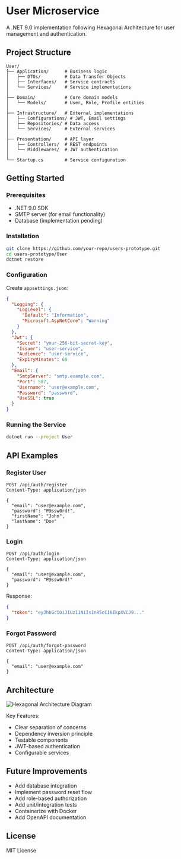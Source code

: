 # User Microservice

A .NET 9.0 implementation following Hexagonal Architecture for user management and authentication.

## Project Structure
```
User/
├── Application/      # Business logic
│   ├── DTOs/         # Data Transfer Objects
│   ├── Interfaces/   # Service contracts
│   └── Services/     # Service implementations
│
├── Domain/           # Core domain models
│   └── Models/       # User, Role, Profile entities
│
├── Infrastructure/   # External implementations
│   ├── Configurations/ # JWT, Email settings
│   ├── Repositories/ # Data access
│   └── Services/     # External services
│
├── Presentation/     # API layer
│   ├── Controllers/  # REST endpoints
│   └── Middlewares/  # JWT authentication
│
└── Startup.cs        # Service configuration
```

## Getting Started

### Prerequisites
- .NET 9.0 SDK
- SMTP server (for email functionality)
- Database (implementation pending)

### Installation
```bash
git clone https://github.com/your-repo/users-prototype.git
cd users-prototype/User
dotnet restore
```

### Configuration
Create `appsettings.json`:
```json
{
  "Logging": {
    "LogLevel": {
      "Default": "Information",
      "Microsoft.AspNetCore": "Warning"
    }
  },
  "Jwt": {
    "Secret": "your-256-bit-secret-key",
    "Issuer": "user-service",
    "Audience": "user-service",
    "ExpiryMinutes": 60
  },
  "Email": {
    "SmtpServer": "smtp.example.com",
    "Port": 587,
    "Username": "user@example.com",
    "Password": "password",
    "UseSSL": true
  }
}
```

### Running the Service
```bash
dotnet run --project User
```

## API Examples

### Register User
```http
POST /api/auth/register
Content-Type: application/json

{
  "email": "user@example.com",
  "password": "P@ssw0rd!",
  "firstName": "John",
  "lastName": "Doe"
}
```

### Login
```http
POST /api/auth/login
Content-Type: application/json

{
  "email": "user@example.com",
  "password": "P@ssw0rd!"
}
```

Response:
```json
{
  "token": "eyJhbGciOiJIUzI1NiIsInR5cCI6IkpXVCJ9..."
}
```

### Forgot Password
```http
POST /api/auth/forgot-password
Content-Type: application/json

{
  "email": "user@example.com"
}
```

## Architecture
![Hexagonal Architecture Diagram](https://miro.medium.com/v2/resize:fit:1400/1*X8h5T8qiKX7OUq_7GyV7Jg.png)

Key Features:
- Clear separation of concerns
- Dependency inversion principle
- Testable components
- JWT-based authentication
- Configurable services

## Future Improvements
- Add database integration
- Implement password reset flow
- Add role-based authorization
- Add unit/integration tests
- Containerize with Docker
- Add OpenAPI documentation

## License
MIT License
